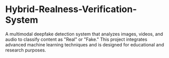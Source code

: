 # Hybrid-Realness-Verification-System
A multimodal deepfake detection system that analyzes images, videos, and audio to classify content as "Real" or "Fake." This project integrates advanced machine learning techniques and is designed for educational and research purposes.
